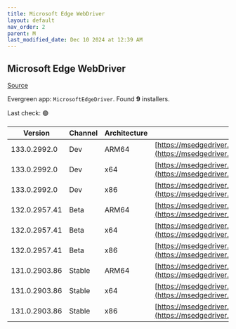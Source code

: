 ```yaml
---
title: Microsoft Edge WebDriver
layout: default
nav_order: 2
parent: M
last_modified_date: Dec 10 2024 at 12:39 AM
---
```


## Microsoft Edge WebDriver

[Source](https://www.microsoft.com/edge)

Evergreen app: `MicrosoftEdgeDriver`. Found **9** installers.

Last check: 🟢

| Version       | Channel | Architecture | URI                                                                                                                                            |
| ------------- | ------- | ------------ | ---------------------------------------------------------------------------------------------------------------------------------------------- |
| 133.0.2992.0  | Dev     | ARM64        | [https://msedgedriver.azureedge.net/133.0.2992.0/edgedriver_arm64.zip](https://msedgedriver.azureedge.net/133.0.2992.0/edgedriver_arm64.zip)   |
| 133.0.2992.0  | Dev     | x64          | [https://msedgedriver.azureedge.net/133.0.2992.0/edgedriver_win64.zip](https://msedgedriver.azureedge.net/133.0.2992.0/edgedriver_win64.zip)   |
| 133.0.2992.0  | Dev     | x86          | [https://msedgedriver.azureedge.net/133.0.2992.0/edgedriver_win32.zip](https://msedgedriver.azureedge.net/133.0.2992.0/edgedriver_win32.zip)   |
| 132.0.2957.41 | Beta    | ARM64        | [https://msedgedriver.azureedge.net/132.0.2957.41/edgedriver_arm64.zip](https://msedgedriver.azureedge.net/132.0.2957.41/edgedriver_arm64.zip) |
| 132.0.2957.41 | Beta    | x64          | [https://msedgedriver.azureedge.net/132.0.2957.41/edgedriver_win64.zip](https://msedgedriver.azureedge.net/132.0.2957.41/edgedriver_win64.zip) |
| 132.0.2957.41 | Beta    | x86          | [https://msedgedriver.azureedge.net/132.0.2957.41/edgedriver_win32.zip](https://msedgedriver.azureedge.net/132.0.2957.41/edgedriver_win32.zip) |
| 131.0.2903.86 | Stable  | ARM64        | [https://msedgedriver.azureedge.net/131.0.2903.86/edgedriver_arm64.zip](https://msedgedriver.azureedge.net/131.0.2903.86/edgedriver_arm64.zip) |
| 131.0.2903.86 | Stable  | x64          | [https://msedgedriver.azureedge.net/131.0.2903.86/edgedriver_win64.zip](https://msedgedriver.azureedge.net/131.0.2903.86/edgedriver_win64.zip) |
| 131.0.2903.86 | Stable  | x86          | [https://msedgedriver.azureedge.net/131.0.2903.86/edgedriver_win32.zip](https://msedgedriver.azureedge.net/131.0.2903.86/edgedriver_win32.zip) |
